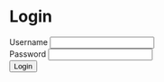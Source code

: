 <!DOCTYPE html>
<html lang="en">
<head>
    <meta charset="UTF-8">
    <meta name="viewport" content="width=device-width, initial-scale=1.0">
    <title>Colorful Background Login Form</title>
    <link rel="stylesheet" href="styles.css">
</head>
<body>
    <div class="login-container">
        <form class="login-form">
            <h1>Login</h1>
            <div class="input-group">
                <label for="username">Username</label>
                <input type="text" id="username" name="username" required>
            </div>
            <div class="input-group">
                <label for="password">Password</label>
                <input type="password" id="password" name="password" required>
            </div>
            <button type="submit">Login</button>
        </form>
    </div>
</body>
</html>
